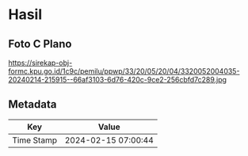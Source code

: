 # Hasil

## Foto C Plano

https://sirekap-obj-formc.kpu.go.id/1c9c/pemilu/ppwp/33/20/05/20/04/3320052004035-20240214-215915--66af3103-6d76-420c-9ce2-256cbfd7c289.jpg


## Metadata

| Key        | Value               |
| ---------- | ------------------- |
| Time Stamp | 2024-02-15 07:00:44 |



